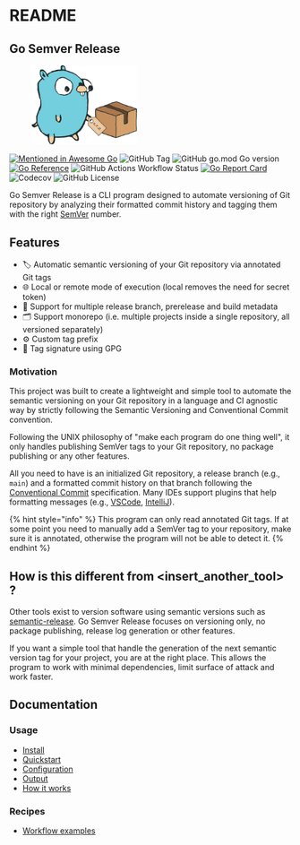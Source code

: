 # README

## Go Semver Release

<figure><img src=".gitbook/assets/gop.png" alt="Go Semver Release Logo" width="188"><figcaption></figcaption></figure>

[![Mentioned in Awesome Go](https://awesome.re/mentioned-badge.svg)](https://github.com/avelino/awesome-go) ![GitHub Tag](https://img.shields.io/github/v/tag/s0ders/go-semver-release?label=Version\&color=bb33ff) ![GitHub go.mod Go version](https://img.shields.io/github/go-mod/go-version/s0ders/go-semver-release) [![Go Reference](https://pkg.go.dev/badge/github.com/s0ders/go-semver-release.svg)](https://pkg.go.dev/github.com/s0ders/go-semver-release/v5) ![GitHub Actions Workflow Status](https://img.shields.io/github/actions/workflow/status/s0ders/go-semver-release/main.yaml?label=CI) [![Go Report Card](https://goreportcard.com/badge/github.com/s0ders/go-semver-release/v2)](https://goreportcard.com/report/github.com/s0ders/go-semver-release/v5) ![Codecov](https://img.shields.io/codecov/c/github/s0ders/go-semver-release?label=Coverage) ![GitHub License](https://img.shields.io/github/license/s0ders/go-semver-release?label=License)

Go Semver Release is a CLI program designed to automate versioning of Git repository by analyzing their formatted commit history and tagging them with the right [SemVer](https://semver.org/spec/v2.0.0.html) number.

## Features

* 🏷️ Automatic semantic versioning of your Git repository via annotated Git tags
* 🌐 Local or remote mode of execution (local removes the need for secret token)
* 🌴 Support for multiple release branch, prerelease and build metadata
* 🗂️ Support monorepo (i.e. multiple projects inside a single repository, all versioned separately)
* ⚙️ Custom tag prefix
* 📝 Tag signature using GPG

### Motivation

This project was built to create a lightweight and simple tool to automate the semantic versioning on your Git repository in a language and CI agnostic way by strictly following the Semantic Versioning and Conventional Commit convention.

Following the UNIX philosophy of "make each program do one thing well", it only handles publishing SemVer tags to your Git repository, no package publishing or any other features.

All you need to have is an initialized Git repository, a release branch (e.g., `main`) and a formatted commit history on that branch following the [Conventional Commit](https://www.conventionalcommits.org/en/v1.0.0/) specification. Many IDEs support plugins that help formatting messages (e.g., [VSCode](https://marketplace.visualstudio.com/items?itemName=vivaxy.vscode-conventional-commits), [IntelliJ](https://plugins.jetbrains.com/plugin/13389-conventional-commit)).

{% hint style="info" %}
This program can only read annotated Git tags. If at some point you need to manually add a SemVer tag to your repository, make sure it is annotated, otherwise the program will not be able to detect it.
{% endhint %}

## How is this different from \<insert\_another\_tool> ?

Other tools exist to version software using semantic versions such as [semantic-release](https://github.com/semantic-release/semantic-release). Go Semver Release focuses on versioning only, no package publishing, release log generation or other features.

If you want a simple tool that handle the generation of the next semantic version tag for your project, you are at the right place. This allows the program to work with minimal dependencies, limit surface of attack and work faster.

## Documentation

### Usage

* [Install](usage/install.md)
* [Quickstart](usage/quickstart.md)
* [Configuration](usage/configuration.md)
* [Output](usage/output.md)
* [How it works](usage/how-it-works.md)

### Recipes

* [Workflow examples](recipes/workflow-examples.md)
